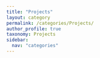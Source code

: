 ```yaml
---
title: "Projects"
layout: category
permalink: /categories/Projects/
author_profile: true
taxonomy: Projects
sidebar:
  nav: "categories"
---
```

